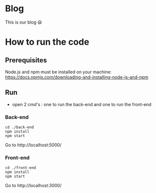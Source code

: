 # Blog

This is our blog 😃

# How to run the code
## Prerequisites
Node.js and npm must be installed on your machine: https://docs.npmjs.com/downloading-and-installing-node-js-and-npm
## Run
- open 2 cmd's : one to run the back-end and one to run the front-end
### Back-end
```
cd ./back-end
npm install
npm start
```
Go to http://localhost:5000/
### Front-end
```
cd ./front-end
npm install
npm start
```
Go to http://localhost:3000/
